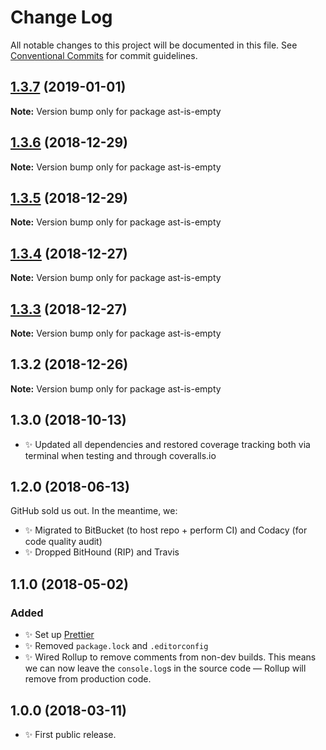 # Change Log

All notable changes to this project will be documented in this file.
See [Conventional Commits](https://conventionalcommits.org) for commit guidelines.

## [1.3.7](https://bitbucket.org/codsen/codsen/src/master/packages/ast-is-empty/compare/ast-is-empty@1.3.6...ast-is-empty@1.3.7) (2019-01-01)

**Note:** Version bump only for package ast-is-empty





## [1.3.6](https://bitbucket.org/codsen/codsen/src/master/packages/ast-is-empty/compare/ast-is-empty@1.3.5...ast-is-empty@1.3.6) (2018-12-29)

**Note:** Version bump only for package ast-is-empty





## [1.3.5](https://bitbucket.org/codsen/codsen/src/master/packages/ast-is-empty/compare/ast-is-empty@1.3.4...ast-is-empty@1.3.5) (2018-12-29)

**Note:** Version bump only for package ast-is-empty





## [1.3.4](https://bitbucket.org/codsen/codsen/src/master/packages/ast-is-empty/compare/ast-is-empty@1.3.3...ast-is-empty@1.3.4) (2018-12-27)

**Note:** Version bump only for package ast-is-empty





## [1.3.3](https://bitbucket.org/codsen/codsen/src/master/packages/ast-is-empty/compare/ast-is-empty@1.3.2...ast-is-empty@1.3.3) (2018-12-27)

**Note:** Version bump only for package ast-is-empty





## 1.3.2 (2018-12-26)

**Note:** Version bump only for package ast-is-empty





## 1.3.0 (2018-10-13)

- ✨ Updated all dependencies and restored coverage tracking both via terminal when testing and through coveralls.io

## 1.2.0 (2018-06-13)

GitHub sold us out. In the meantime, we:

- ✨ Migrated to BitBucket (to host repo + perform CI) and Codacy (for code quality audit)
- ✨ Dropped BitHound (RIP) and Travis

## 1.1.0 (2018-05-02)

### Added

- ✨ Set up [Prettier](https://prettier.io)
- ✨ Removed `package.lock` and `.editorconfig`
- ✨ Wired Rollup to remove comments from non-dev builds. This means we can now leave the `console.log`s in the source code — Rollup will remove from production code.

## 1.0.0 (2018-03-11)

- ✨ First public release.
